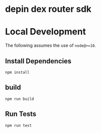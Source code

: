 
# depin dex router sdk


# Local Development

The following assumes the use of `node@>=10`.

## Install Dependencies

`npm install`

## build 

`npm run build`

## Run Tests

`npm run test`